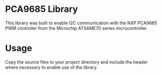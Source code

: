 # PCA9685 Library
This library was built to enable I2C communication with the NXP PCA9685 PWM controller from the Microchip ATSAME70 series microcontroller.

# Usage
Copy the source files to your project directory and include the header where necessary to enable use of the library.